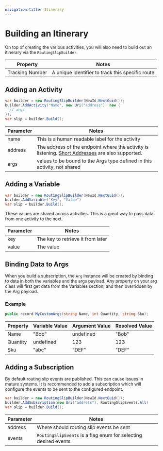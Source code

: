 ```yaml
---
navigation.title: Itinerary
---
```


# Building an Itinerary

On top of creating the various activities, you will also need to build out an itinerary via the `RoutingSlipBuilder`.

| Property | Notes | 
|--|--|
| Tracking Number | A unique identifier to track this specific route |

## Adding an Activity

```csharp
var builder = new RoutingSlipBuilder(NewId.NextGuid());
builder.AddActivity("Name", new Uri("address"), new {
  // args
});
var slip = builder.Build();
```

| Parameter | Notes |
|--|--|
| name | This is a human readable label for the activity | 
| address | The address of the endpoint where the activity is listening. [Short Addresses](/documentation/concepts/producers#short-addresses) are also supported. | 
| args | values to be bound to the Args type defined in this activity, not shared |




## Adding a Variable

```csharp
var builder = new RoutingSlipBuilder(NewId.NextGuid());
builder.AddVariable("Key", "Value")
var slip = builder.Build();
```

These values are shared across activities. This is a great way to pass data from one activity to the next.

| Parameter | Notes |
|--|--|
| key | The key to retrieve it from later | 
| value | The value | 

## Binding Data to Args

When you build a subscription, the `Arg` instance will be created by binding to data in both the variables and the args payload. Any property on your arg class will first get data from the Variables section, and then overridden by the Arg payload.

### Example

```csharp
public record MyCustomArgs(string Name, int Quantity, string Sku);
```


| Property | Variable Value | Argument Value | Resolved Value |
|--|--|--|--|
| Name | "Bob" | undefined | "Bob" | 
| Quantity | undefined | 123 | 123 | 
| Sku | "abc" | "DEF" | "DEF" | 

## Adding a Subscription

By default routing slip events are published. This can cause issues in mature systems. It is recommended
to add a subscription which will configure the events to be sent to the configured endpoint.

```csharp
var builder = new RoutingSlipBuilder(NewId.NextGuid());
builder.AddSubscription(new Uri("address"), RoutingSlipEvents.All)
var slip = builder.Build();
```

| Parameter | Notes |
|--|--|
| address | Where should routing slip events be sent | 
| events | `RoutingSlipEvents` is a flag enum for selecting desired events | 




